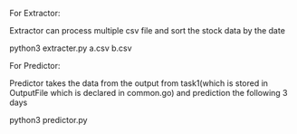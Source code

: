 For Extractor:

Extractor can process multiple csv file and sort the stock data by the date

python3 extracter.py a.csv b.csv

For Predictor:

Predictor takes the data from the output from task1(which is stored in OutputFile which is declared in common.go) and prediction the following 3 days

python3 predictor.py
